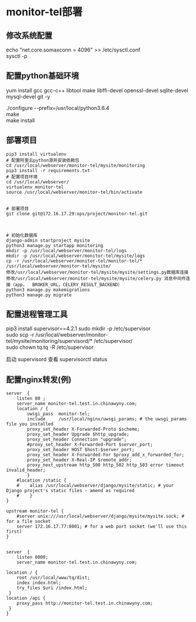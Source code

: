 # monitor-tel部署

## 修改系统配置
echo "net.core.somaxconn = 4096" >> /etc/sysctl.conf   
sysctl -p  


## 配置python基础环境
yum install gcc gcc-c++ libtool make libffi-devel openssl-devel sqlite-devel mysql-devel git -y  

./configure --prefix=/usr/local/python3.6.4  
make  
make install  



## 部署项目  
    pip3 install virtualenv  
    # 配置阿里云python源并安装依赖包  
    cd /usr/local/webserver/monitor-tel/mysite/monitoring
    pip3 install -r requirements.txt  
    # 配置项目环境  
    cd /usr/local/webserver/
    virtualenv monitor-tel
    source /usr/local/webserver/monitor-tel/bin/activate

    
    # 部署项目  
    git clone git@172.16.17.29:ops/project/monitor-tel.git



    # 初始化数据库  
	django-admin startproject mysite
	python3 manage.py startapp monitoring
    mkdir -p /usr/local/webserver/monitor-tel/logs
    mkdir -p /usr/local/webserver/monitor-tel/mysite/logs  
	cp -r /usr/local/webserver/monitor-tel/monitor-tel/* /usr/local/webserver/monitor-tel/mysite/
	修改/usr/local/webserver/monitor-tel/mysite/mysite/settings.py数据库连接 
    修改/usr/local/webserver/monitor-tel/mysite/mysite/celery.py 消息中间件连接（app，  BROKER_URL，CELERY_RESULT_BACKEND）
    python3 manage.py makemigrations  
    python3 manage.py migrate  

## 配置进程管理工具
pip3 install supervisor==4.2.1
sudo mkdir -p /etc/supervisor  
sudo scp -r /usr/local/webserver/monitor-tel/mysite/monitoring/supervisord/* /etc/supervisor/   
sudo chown tq.tq -R /etc/supervisor   


启动 supervisord 
查看 supervisorctl status


## 配置nginx转发(例)  
    server  {
        listen 80 ;
        server_name monitor-tel.test.in.chinawyny.com;
        location / {
            uwsgi_pass  monitor-tel;
            include     /usr/local/nginx/uwsgi_params; # the uwsgi_params file you installed
            proxy_set_header X-Forwarded-Proto $scheme;
            proxy_set_header Upgrade $http_upgrade;
            proxy_set_header Connection "upgrade";
            #proxy_set_header X-Forwarded-Port $server_port;
            proxy_set_header HOST $host:$server_port;
            proxy_set_header X-Forwarded-For $proxy_add_x_forwarded_for;
            proxy_set_header X-Real-IP $remote_addr;
            proxy_next_upstream http_500 http_502 http_503 error timeout invalid_header;
            }
        #location /static {
        #    alias /usr/local/webserver/django/mysite/static; # your Django project's static files - amend as required
        #    }
    }
    
    upstream monitor-tel {
        #server unix:///usr/local/webserver/django/mysite/mysite.sock; # for a file socket
        server 172.16.17.77:8001; # for a web port socket (we'll use this first)
    }
    
    
    server  {
        listen 8000;
        server_name monitor-tel.test.in.chinawyny.com;
    
    location / {
        root /usr/local/www/tq/dist;
        index index.html;
        try_files $uri /index.html;
     }
    location /api {
        proxy_pass http://monitor-tel.test.in.chinawyny.com;
     }
    }
